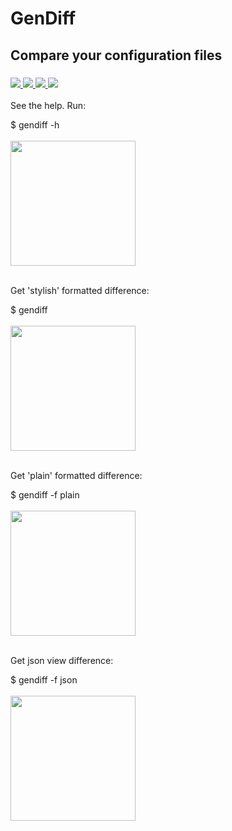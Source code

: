 <h1>GenDiff</h1>
<h2>Compare your configuration files</h2>
<h3>
<a href="https://github.com/poludnev/frontend-project-lvl2/actions">
  <img src="https://github.com/poludnev/frontend-project-lvl2/workflows/hexlet-check/badge.svg" />
</a>
<a href="https://github.com/poludnev/frontend-project-lvl2/actions/workflows/github-actions-demo.yml">
  <img src="https://github.com/poludnev/frontend-project-lvl2/actions/workflows/github-actions-demo.yml/badge.svg" />
</a>
<a href="https://codeclimate.com/github/poludnev/frontend-project-lvl2/maintainability">
  <img src="https://api.codeclimate.com/v1/badges/7a7bba83400eeefab8c6/maintainability" />
</a>
<a href="https://codeclimate.com/github/poludnev/frontend-project-lvl2/test_coverage">
  <img src="https://api.codeclimate.com/v1/badges/7a7bba83400eeefab8c6/test_coverage" />
</a>
  </h3>

<p>See the help. Run:</p>
$ gendiff -h
<br>
<br>
<a href="https://asciinema.org/a/ONpoH10eoHa7z9LGsqtsXb6F4" target="_blank"><img src="https://asciinema.org/a/ONpoH10eoHa7z9LGsqtsXb6F4.svg" width = "200" /></a>
<br>
<br>
<p>Get 'stylish' formatted difference:</p>
$ gendiff <filename1> <filname2>
<br>
<br>  
<a href="https://asciinema.org/a/UIN83US9O6qtyWSqAR7dnyTlm" target="_blank"><img src="https://asciinema.org/a/UIN83US9O6qtyWSqAR7dnyTlm.svg" width = "200" /></a>
<br>
<br>
<p>Get 'plain' formatted difference:</p>
$ gendiff -f plain <filename1> <filname2>
<br>
<br>
<a href="https://asciinema.org/a/6YDHXl23prIGtuRNLOTdbwnl3" target="_blank"><img src="https://asciinema.org/a/6YDHXl23prIGtuRNLOTdbwnl3.svg" width = "200"/></a>
<br>
<br>
<p>Get json view difference:</p>
$ gendiff -f json <filename1> <filname2>
<br>
<br>
<a href="https://asciinema.org/a/knieOah4NfzX9JwqltWPxn7IZ" target="_blank"><img src="https://asciinema.org/a/knieOah4NfzX9JwqltWPxn7IZ.svg" width = "200" /></a>

